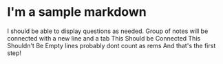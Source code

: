 # I'm a sample markdown
I should be able to display questions as needed. Group of notes will be connected with a new line and a tab
This
    Should be
    Connected
This
Shouldn't
Be
Empty lines probably dont count as rems
And that's the first step!